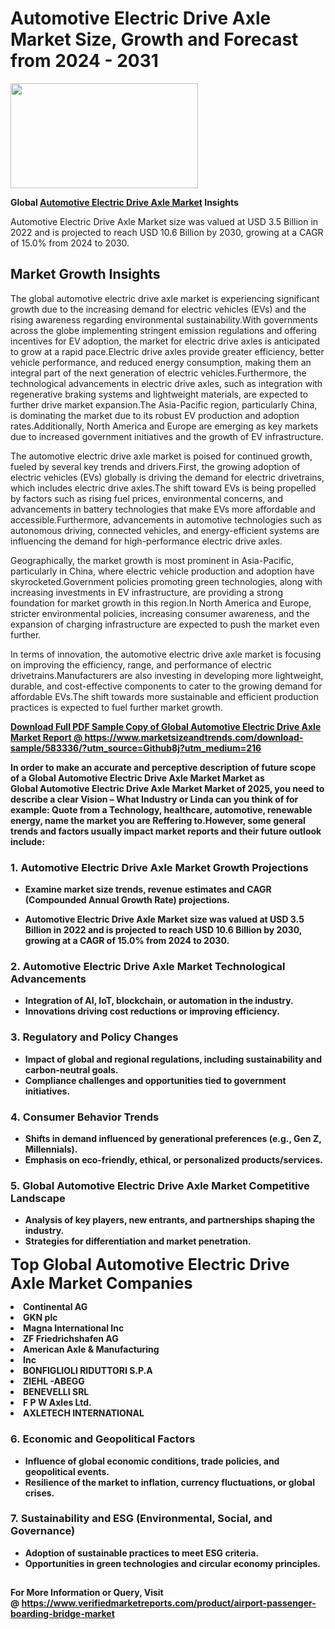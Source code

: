 <H1>Automotive Electric Drive Axle Market Size, Growth and Forecast from 2024 - 2031</H1><img class="aligncenter size-medium wp-image-584254" src="https://thirdeyenews.in/wp-content/uploads/2024/09/Global-Market-Research-300x168.jpeg" alt="" width="300" height="168" /><p><strong>Global&nbsp;<a href="https://www.marketsizeandtrends.com/download-sample/583336/?utm_source=Github8j?utm_medium=216">Automotive Electric Drive Axle Market</a> Insights</strong></p><p>Automotive Electric Drive Axle Market size was valued at USD 3.5 Billion in 2022 and is projected to reach USD 10.6 Billion by 2030, growing at a CAGR of 15.0% from 2024 to 2030.</p><p><h2>Market Growth Insights</h2> <p>The global automotive electric drive axle market is experiencing significant growth due to the increasing demand for electric vehicles (EVs) and the rising awareness regarding environmental sustainability.With governments across the globe implementing stringent emission regulations and offering incentives for EV adoption, the market for electric drive axles is anticipated to grow at a rapid pace.Electric drive axles provide greater efficiency, better vehicle performance, and reduced energy consumption, making them an integral part of the next generation of electric vehicles.Furthermore, the technological advancements in electric drive axles, such as integration with regenerative braking systems and lightweight materials, are expected to further drive market expansion.The Asia-Pacific region, particularly China, is dominating the market due to its robust EV production and adoption rates.Additionally, North America and Europe are emerging as key markets due to increased government initiatives and the growth of EV infrastructure.</p> <p><strong><a href="#"></a></strong></p> <p>The automotive electric drive axle market is poised for continued growth, fueled by several key trends and drivers.First, the growing adoption of electric vehicles (EVs) globally is driving the demand for electric drivetrains, which includes electric drive axles.The shift toward EVs is being propelled by factors such as rising fuel prices, environmental concerns, and advancements in battery technologies that make EVs more affordable and accessible.Furthermore, advancements in automotive technologies such as autonomous driving, connected vehicles, and energy-efficient systems are influencing the demand for high-performance electric drive axles.</p> <p>Geographically, the market growth is most prominent in Asia-Pacific, particularly in China, where electric vehicle production and adoption have skyrocketed.Government policies promoting green technologies, along with increasing investments in EV infrastructure, are providing a strong foundation for market growth in this region.In North America and Europe, stricter environmental policies, increasing consumer awareness, and the expansion of charging infrastructure are expected to push the market even further.</p> <p>In terms of innovation, the automotive electric drive axle market is focusing on improving the efficiency, range, and performance of electric drivetrains.Manufacturers are also investing in developing more lightweight, durable, and cost-effective components to cater to the growing demand for affordable EVs.The shift towards more sustainable and efficient production practices is expected to fuel further market growth.</p> <p><strong><a href="#"></p><p><span class=""><strong>Download Full PDF Sample Copy of Global Automotive Electric Drive Axle Market Report</strong> @ <a href="https://www.marketsizeandtrends.com/download-sample/583336/?utm_source=Github8j?utm_medium=216" target="_blank">https://www.marketsizeandtrends.com/download-sample/583336/?utm_source=Github8j?utm_medium=216</a></span></p><p>In order to make an accurate and perceptive description of future scope of a Global&nbsp;Automotive Electric Drive Axle Market Market as Global&nbsp;Automotive Electric Drive Axle Market Market of 2025, you need to describe a clear Vision &ndash; What Industry or Linda can you think of for example: Quote from a Technology, healthcare, automotive, renewable energy, name the market you are Reffering to.However, some general trends and factors usually impact market reports and their future outlook include:</p><h3>1.&nbsp;<strong>Automotive Electric Drive Axle Market Growth Projections</strong></h3><ul><li>Examine market size trends, revenue estimates and CAGR (Compounded Annual Growth Rate) projections.</li><li><p>Automotive Electric Drive Axle Market size was valued at USD 3.5 Billion in 2022 and is projected to reach USD 10.6 Billion by 2030, growing at a CAGR of 15.0% from 2024 to 2030.</p></li></ul><h3>2.&nbsp;<strong>Automotive Electric Drive Axle Market Technological Advancements</strong></h3><ul><li>Integration of AI, IoT, blockchain, or automation in the industry.</li><li>Innovations driving cost reductions or improving efficiency.</li></ul><h3>3.&nbsp;<strong>Regulatory and Policy Changes</strong></h3><ul><li>Impact of global and regional regulations, including sustainability and carbon-neutral goals.</li><li>Compliance challenges and opportunities tied to government initiatives.</li></ul><h3>4.&nbsp;<strong>Consumer Behavior Trends</strong></h3><ul><li>Shifts in demand influenced by generational preferences (e.g., Gen Z, Millennials).</li><li>Emphasis on eco-friendly, ethical, or personalized products/services.</li></ul><h3>5.&nbsp;<strong>Global Automotive Electric Drive Axle Market Competitive Landscape</strong></h3><ul><li>Analysis of key players, new entrants, and partnerships shaping the industry.</li><li>Strategies for differentiation and market penetration.</li></ul><p data-pm-slice="1 1 []"><span style="color: inherit; font-family: inherit; font-size: 25px;">Top Global Automotive Electric Drive Axle Market Companies</span></p><div class="" data-test-id=""><p><li> Continental AG</li><li> GKN plc</li><li> Magna International Inc</li><li> ZF Friedrichshafen AG</li><li> American Axle & Manufacturing</li><li> Inc</li><li> BONFIGLIOLI RIDUTTORI S.P.A</li><li> ZIEHL -ABEGG</li><li> BENEVELLI SRL</li><li> F P W Axles Ltd.</li><li> AXLETECH INTERNATIONAL</li></p></div><h3>6.&nbsp;<strong>Economic and Geopolitical Factors</strong></h3><ul><li>Influence of global economic conditions, trade policies, and geopolitical events.</li><li>Resilience of the market to inflation, currency fluctuations, or global crises.</li></ul><h3>7.&nbsp;<strong>Sustainability and ESG (Environmental, Social, and Governance)</strong></h3><ul><li>Adoption of sustainable practices to meet ESG criteria.</li><li>Opportunities in green technologies and circular economy principles.</li></ul><h2><strong style="font-size: 14px;">For More Information or Query, Visit @&nbsp;</strong><a style="background-color: #ffffff; font-size: 14px;" href="https://www.marketsizeandtrends.com/report/automotive-electric-drive-axle-market/" target="_blank">https://www.verifiedmarketreports.com/product/airport-passenger-boarding-bridge-market</a></h2>